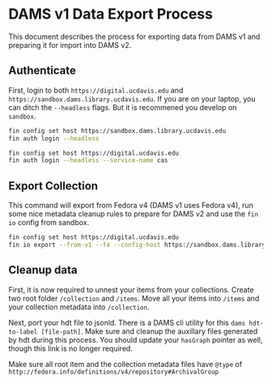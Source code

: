 # DAMS v1 Data Export Process

This document describes the process for exporting data from DAMS v1 and preparing it for import into DAMS v2.

## Authenticate

First, login to both `https://digital.ucdavis.edu` and `https://sandbox.dams.library.ucdavis.edu`.  If you are on your laptop, you can ditch the `--headless` flags.  But it is recommened you develop on `sandbox`.

```bash
fin config set host https://sandbox.dams.library.ucdavis.edu
fin auth login --headless

fin config set host https://digital.ucdavis.edu
fin auth login --headless --service-name cas
```

## Export Collection

This command will export from Fedora v4 (DAMS v1 uses Fedora v4), run some nice metadata cleanup rules to prepare for DAMS v2 and use the `fin io` config from sandbox.

```bash
fin config set host https://digital.ucdavis.edu
fin io export --from-v1 --f4 --config-host https://sandbox.dams.library.ucdavis.edu /collection/[collection-name] .
```

## Cleanup data

First, it is now required to unnest your items from your collections.  Create two root folder `/collection` and `/items`.  Move all your items into `/items` and your collection metadata into `/collection`.

Next, port your hdt file to jsonld.  There is a DAMS cli utility for this `dams hdt-to-label [file-path]`. Make sure and cleanup the auxillary files generated by hdt during this process.  You should update your `hasGraph` pointer as well, though this link is no longer required.

Make sure all root item and the collection metadata files have `@type` of `http://fedora.info/definitions/v4/repository#ArchivalGroup`